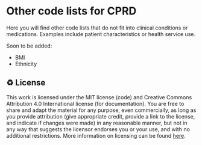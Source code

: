 # Other code lists for CPRD

Here you will find other code lists that do not fit into clinical conditions or medications. Examples include patient characteristics or health service use.

Soon to be added:
- BMI
- Ethnicity

♻️ License
---

This work is licensed under the MIT license (code) and Creative Commons Attribution 4.0 International license (for documentation).
You are free to share and adapt the material for any purpose, even commercially,
as long as you provide attribution (give appropriate credit, provide a link to the license,
and indicate if changes were made) in any reasonable manner, but not in any way that suggests the
licensor endorses you or your use, and with no additional restrictions.
More information on licensing can be found [here](https://github.com/Pharmacoepi-Data-Collaborative/home/blob/Main/LICENSE.md).
